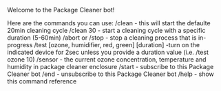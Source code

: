 
Welcome to the Package Cleaner bot!

Here are the commands you can use:
/clean - this will start the defaulte 20min cleaning cycle
/clean 30 - start a cleaning cycle with a specific duration (5-60min)
/abort or /stop - stop a cleaning process that is in-progress
/test [ozone, humidifier, red, green] [duration] -turn on the indicated device for 2sec unless you provide a duration value (i.e. /test ozone 10)
/sensor - the current ozone concentration, temperature and humidity in package cleaner enclosure
/start - subscribe to this Package Cleaner bot
/end - unsubscribe to this Package Cleaner bot
/help - show this command reference

